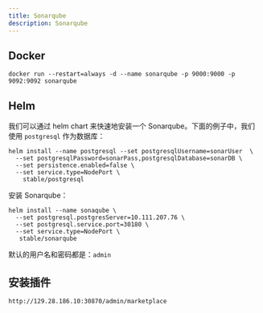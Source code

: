 ```yaml
---
title: Sonarqube
description: Sonarqube
---
```


## Docker

```
docker run --restart=always -d --name sonarqube -p 9000:9000 -p 9092:9092 sonarqube
```

## Helm

我们可以通过 helm chart 来快速地安装一个 Sonarqube。下面的例子中，我们使用 `postgresql` 作为数据库：

```
helm install --name postgresql --set postgresqlUsername=sonarUser  \
  --set postgresqlPassword=sonarPass,postgresqlDatabase=sonarDB \
  --set persistence.enabled=false \
  --set service.type=NodePort \
    stable/postgresql
```

安装 Sonarqube：

```
helm install --name sonaqube \
  --set postgresql.postgresServer=10.111.207.76 \
  --set postgresql.service.port=30180 \
  --set service.type=NodePort \
   stable/sonarqube
```

默认的用户名和密码都是：`admin`

## 安装插件

`http://129.28.186.10:30870/admin/marketplace`
